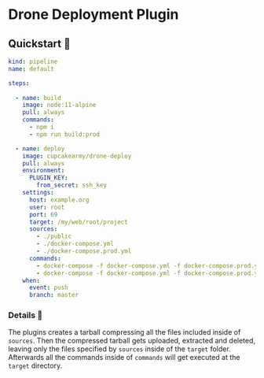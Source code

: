 # Drone Deployment Plugin

## Quickstart 🚀

```yaml
kind: pipeline
name: default

steps:
  
  - name: build
    image: node:11-alpine
    pull: always
    commands:
      - npm i
      - npm run build:prod

  - name: deploy
    image: cupcakearmy/drone-deploy
    pull: always
    environment:
      PLUGIN_KEY:
        from_secret: ssh_key
    settings:
      host: example.org
      user: root
      port: 69
      target: /my/web/root/project
      sources:
        - ./public
        - ./docker-compose.yml
        - ./docker-compose.prod.yml
      commands:
        - docker-compose -f docker-compose.yml -f docker-compose.prod.yml down
        - docker-compose -f docker-compose.yml -f docker-compose.prod.yml up -d
    when:
      event: push
      branch: master
```

### Details 📒

The plugins creates a tarball compressing all the files included inside of `sources`.
Then the compressed tarball gets uploaded, extracted and deleted, leaving only the files specified by `sources` inside of the `target` folder.
Afterwards all the commands inside of `commands` will get executed at the `target` directory.